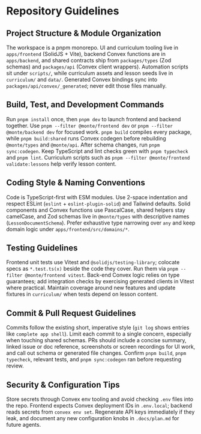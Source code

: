 # Repository Guidelines

## Project Structure & Module Organization
The workspace is a pnpm monorepo. UI and curriculum tooling live in `apps/frontend` (SolidJS + Vite), backend Convex functions are in `apps/backend`, and shared contracts ship from `packages/types` (Zod schemas) and `packages/api` (Convex client wrappers). Automation scripts sit under `scripts/`, while curriculum assets and lesson seeds live in `curriculum/` and `data/`. Generated Convex bindings sync into `packages/api/convex/_generated`; never edit those files manually.

## Build, Test, and Development Commands
Run `pnpm install` once, then `pnpm dev` to launch frontend and backend together. Use `pnpm --filter @monte/frontend dev` or `pnpm --filter @monte/backend dev` for focused work. `pnpm build` compiles every package, while `pnpm build:shared` runs Convex codegen before rebuilding `@monte/types` and `@monte/api`. After schema changes, run `pnpm sync:codegen`. Keep TypeScript and lint checks green with `pnpm typecheck` and `pnpm lint`. Curriculum scripts such as `pnpm --filter @monte/frontend validate:lessons` help verify lesson content.

## Coding Style & Naming Conventions
Code is TypeScript-first with ESM modules. Use 2-space indentation and respect ESLint (`eslint` + `eslint-plugin-solid`) and Tailwind defaults. Solid components and Convex functions use PascalCase, shared helpers stay camelCase, and Zod schemas live in `@monte/types` with descriptive names (`LessonDocumentSchema`). Prefer exhaustive type narrowing over `any` and keep domain logic under `apps/frontend/src/domains/*`.

## Testing Guidelines
Frontend unit tests use Vitest and `@solidjs/testing-library`; colocate specs as `*.test.ts(x)` beside the code they cover. Run them via `pnpm --filter @monte/frontend vitest`. Back-end Convex logic relies on type guarantees; add integration checks by exercising generated clients in Vitest where practical. Maintain coverage around new features and update fixtures in `curriculum/` when tests depend on lesson content.

## Commit & Pull Request Guidelines
Commits follow the existing short, imperative style (`git log` shows entries like `complete app shell`). Limit each commit to a single concern, especially when touching shared schemas. PRs should include a concise summary, linked issue or doc reference, screenshots or screen recordings for UI work, and call out schema or generated file changes. Confirm `pnpm build`, `pnpm typecheck`, relevant tests, and `pnpm sync:codegen` ran before requesting review.

## Security & Configuration Tips
Store secrets through Convex env tooling and avoid checking `.env` files into the repo. Frontend expects Convex deployment IDs in `.env.local`; backend reads secrets from `convex env set`. Regenerate API keys immediately if they leak, and document any new configuration knobs in `.docs/plan.md` for future agents.
